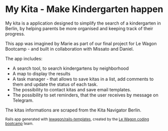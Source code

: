 <h1>My Kita - Make Kindergarten happen</h1>
<p>
My kita is a application designed to simplify the search of a kindergarten in Berlin, by helping parents be more organised and keeping track of their progress.
</p>
<p>
This app was imagined by Marie as part of our final project for Le Wagon Bootcamp - and built in collaboration with Missato and Daniel.
</p>
<p>
The app includes: 
<ul>
  <li>A search tool, to search kindergartens by neighborhood</li>
  <li>A map to display the results</li>
  <li>A task manager - that allows to save kitas in a list, add comments to them and update the status of each task.</li>
  <li>The possibility to contact kitas and save email templates.</li>
  <li>The possibility to set reminders, that the user receives by message on Telegram.</li>
</ul>
</p>
<p>
 The kitas informations are scraped from the Kita Navigator Berlin.
</p>


<small> Rails app generated with [lewagon/rails-templates](https://github.com/lewagon/rails-templates), created by the [Le Wagon coding bootcamp](https://www.lewagon.com) team.</small> 
